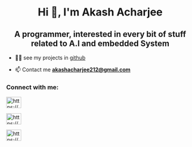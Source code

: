 <h1 align="center">Hi 👋, I'm Akash Acharjee</h1>
<h2 align="center">A programmer, interested in every bit of stuff related to A.I and embedded System</h2>

- 👨‍💻 see my projects in [github](https://github.com/Akash-nitA?tab=repositories)

- 📫 Contact me **akashacharjee212@gmail.com**

<h3 align="left">Connect with me:</h3>
<p align="left">

<a href="https://www.linkedin.com/in/akash-acharjee-b07909205/" target="blank"><img align="center" src="https://raw.githubusercontent.com/rahuldkjain/github-profile-readme-generator/master/src/images/icons/Social/linked-in-alt.svg" alt="https://www.linkedin.com/in/akash-acharjee-b07909205/" height="30" width="40" /></a>

<a href="https://www.instagram.com/a_k_a_sh/" target="blank"><img align="center" src="https://github.com/rahuldkjain/github-profile-readme-generator/blob/master/src/images/icons/Social/instagram.svg" alt="https://www.instagram.com/a_k_a_sh/" height="30" width="40" /></a>
  
<a href="https://www.facebook.com/akash.acharya.581" target="blank"><img align="center" src="https://github.com/rahuldkjain/github-profile-readme-generator/blob/master/src/images/icons/Social/facebook-alt.svg" alt="https://www.facebook.com/akash.acharya.581" height="30" width="40" /></a>
